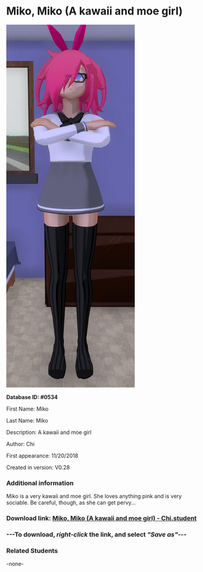 # Miko, Miko (A kawaii and moe girl)

<img src="../../Files/Images/Miko, Miko (A kawaii and moe girl).png" title="Miko, Miko (A kawaii and moe girl) - Chi">

**Database ID: #0534**

First Name: Miko

Last Name: Miko

Description: A kawaii and moe girl

Author: Chi

First appearance: 11/20/2018

Created in version: V0.28

### Additional information

Miko is a very kawaii and moe girl. She loves anything pink and is very sociable. Be careful, though, as she can get pervy...

### Download link: <a href="https://raw.githubusercontent.com/Arbiter1223/Daigaku-Gurashi-Custom-Students/master/Files/Student%20Files/Miko%2C%20Miko%20(A%20kawaii%20and%20moe%20girl)%20-%20Chi.student">Miko, Miko (A kawaii and moe girl) - Chi.student</a>

### ---**To download, _right-click_ the link, and select _"Save as"_**---

### Related Students

-none-
